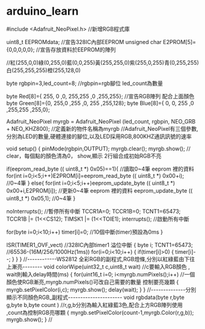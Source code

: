 # arduino_learn

#include <Adafruit_NeoPixel.h>  //新增RGB程式庫

uint8_t EEPROMdata;    //宣告328IC內部EEPROM
unsigned char E2PROM[5]={0,0,0,0,0}; //宣告存放資料於EEPROM的陣列


//紅(255,0,0)綠(0,255,0)藍(0,0,255)黃(255,255,0)紫(255,0,255)青(0,255,255)白(255,255,255)橙(255,128,0)

byte rgbpin=3,led_count=8; //rgbpin=rgb腳位 led_count為數量

byte Red[8]={ 255, 0  ,0,   255,255  ,0  ,255,255}; //宣告RGB陣列 配合上面顏色
byte Green[8]={0,  255,0   ,255 ,0,  255 ,255,128};
byte Blue[8]={ 0,  0,  255 ,0   ,255,255 ,255,0};

Adafruit_NeoPixel myrgb = Adafruit_NeoPixel (led_count, rgbpin, NEO_GRB + NEO_KHZ800);
//定義新的物件名稱為myrgb
//Adafruit_NeoPixel有三個參數,分別為LED的數量,硬體連接的腳位,以及LED採用RGB,800KHZ通訊訊號的速率

void setup() 
{
  pinMode(rgbpin,OUTPUT);
  myrgb.clear();
  myrgb.show();  // clear，每個點的顏色清為0， show,顯示 2行組合成初始RGB不亮

  if(eeprom_read_byte (( uint8_t *) 0x05)==1){  //讀取0~4筆 eeprom 裡的資料
    for(int i=0;i<5;i++)E2PROM[i]=eeprom_read_byte (( uint8_t *) 0x00+i); //0~4筆
  }
  else{
    for(int i=0;i<5;i++)eeprom_update_byte (( uint8_t *) 0x00+i,E2PROM[i]); //更新0~4筆 eeprom 裡的資料
    eeprom_update_byte (( uint8_t *) 0x05,1); //0~4筆
  }
  
  noInterrupts(); //暫停所有中斷
  TCCR1A=0;
  TCCR1B=0;
  TCNT1=65473;
  TCCR1B |= (1<<CS12);
  TIMSK1 |= (1<<TOIE1);
  interrupts(); //啟動所有中斷
  
  for(byte i=0;i<10;i++) timer[i]=0; //10個中斷(timer)預設為0ms
}

ISR(TIMER1_OVF_vect) //328IC內部timer1 溢位中斷
{
  byte i;
  TCNT1=65473; //65536-(16M/256/1000Hz(1ms))
  for(i=0;i<10;i++)
  {
    if(timer[i]>0)
    {
      timer[i]--;
    }
  }
}
//------------WS2812 全彩RGB的副程式,RGB燈條,分別以紅綠藍由下往上漸亮--------
void colorWipe(uint32_t c,uint8_t wait)  //c要輸入RGB顏色 , wait則輸入delay時間(ms)
{
  for(uint16_t i=0; i<myrgb.numPixels();i++)  //一個顏色使RGB漸亮,myrgb.numPixels()可改自己需要的數量 控制要亮幾顆
  {
    myrgb.setPixelColor(i,c);
    myrgb.show();
    delay(wait);
  }
}
//--------------分別顯示不同顏色RGB_副程式----------------------
void rgbdata(byte r,byte g,byte b,byte count ) //r,g,b分別為輸入紅綠藍3色,配合上方RGB陣列使用 ,count為控制RGB亮哪顆
{
  myrgb.setPixelColor(count-1,myrgb.Color(r,g,b)); 
  myrgb.show();
}
//
  
